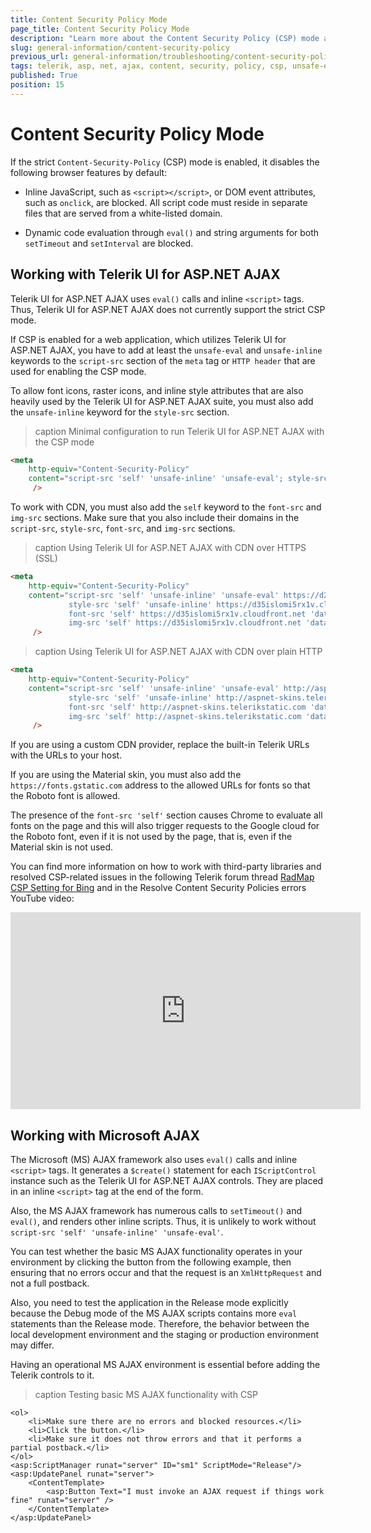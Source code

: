 ```yaml
---
title: Content Security Policy Mode
page_title: Content Security Policy Mode
description: "Learn more about the Content Security Policy (CSP) mode and how to work with it in Telerik UI for ASP.NET AJAX and Microsoft AJAX projects."
slug: general-information/content-security-policy
previous_url: general-information/troubleshooting/content-security-policy
tags: telerik, asp, net, ajax, content, security, policy, csp, unsafe-eval, eval, microsoft
published: True
position: 15
---
```


# Content Security Policy Mode

If the strict `Content-Security-Policy` (CSP) mode is enabled, it disables the following browser features by default:

* Inline JavaScript, such as `<script></script>`, or DOM event attributes, such as `onclick`, are blocked. All script code must reside in separate files that are served from a white-listed domain.

* Dynamic code evaluation through `eval()` and string arguments for both `setTimeout` and `setInterval` are blocked.

## Working with Telerik UI for ASP.NET AJAX

Telerik UI for ASP.NET AJAX uses `eval()` calls and inline `<script>` tags. Thus, Telerik UI for ASP.NET AJAX does not currently support the strict CSP mode.

If CSP is enabled for a web application, which utilizes Telerik UI for ASP.NET AJAX, you have to add at least the `unsafe-eval` and `unsafe-inline` keywords to the `script-src` section of the `meta` tag or `HTTP header` that are used for enabling the CSP mode.

To allow font icons, raster icons, and inline style attributes that are also heavily used by the Telerik UI for ASP.NET AJAX suite, you must also add the `unsafe-inline` keyword for the `style-src` section.

>caption Minimal configuration to run Telerik UI for ASP.NET AJAX with the CSP mode
````HTML
<meta
    http-equiv="Content-Security-Policy"
    content="script-src 'self' 'unsafe-inline' 'unsafe-eval'; style-src 'self' 'unsafe-inline' ;"
     />
````

To work with CDN, you must also add the `self` keyword to the `font-src` and `img-src` sections. Make sure that you also include their domains in the `script-src`, `style-src`, `font-src`, and `img-src` sections.

>caption Using Telerik UI for ASP.NET AJAX with CDN over HTTPS (SSL)
````HTML
<meta
    http-equiv="Content-Security-Policy"
    content="script-src 'self' 'unsafe-inline' 'unsafe-eval' https://d2i2wahzwrm1n5.cloudfront.net ;
			 style-src 'self' 'unsafe-inline' https://d35islomi5rx1v.cloudfront.net ;
			 font-src 'self' https://d35islomi5rx1v.cloudfront.net 'data:';
			 img-src 'self' https://d35islomi5rx1v.cloudfront.net 'data:'"
     />
````

>caption Using Telerik UI for ASP.NET AJAX with CDN over plain HTTP
````HTML
<meta
    http-equiv="Content-Security-Policy"
    content="script-src 'self' 'unsafe-inline' 'unsafe-eval' http://aspnet-scripts.telerikstatic.com ;
			 style-src 'self' 'unsafe-inline' http://aspnet-skins.telerikstatic.com ;
			 font-src 'self' http://aspnet-skins.telerikstatic.com 'data:';
			 img-src 'self' http://aspnet-skins.telerikstatic.com 'data:'"
     />
````

If you are using a custom CDN provider, replace the built-in Telerik URLs with the URLs to your host.

If you are using the Material skin, you must also add the `https://fonts.gstatic.com` address to the allowed URLs for fonts so that the Roboto font is allowed.

The presence of the `font-src 'self'` section causes Chrome to evaluate all fonts on the page and this will also trigger requests to the Google cloud for the Roboto font, even if it is not used by the page, that is, even if the Material skin is not used.

You can find more information on how to work with third-party libraries and resolved CSP-related issues in the following Telerik forum thread [RadMap CSP Setting for Bing](https://www.telerik.com/forums/rad-map-csp-setting-for-bing) and in the Resolve Content Security Policies errors YouTube video:

<iframe width="560" height="315" src="https://www.youtube.com/embed/FWHUzMZKXE4" title="YouTube video player" frameborder="0" allow="accelerometer; autoplay; clipboard-write; encrypted-media; gyroscope; picture-in-picture" allowfullscreen></iframe>

## Working with Microsoft AJAX

The Microsoft (MS) AJAX framework also uses `eval()` calls and inline `<script>` tags. It generates a `$create()` statement for each `IScriptControl` instance such as the Telerik UI for ASP.NET AJAX controls. They are placed in an inline `<script>` tag at the end of the form.

Also, the MS AJAX framework has numerous calls to `setTimeout()` and `eval()`, and renders other inline scripts. Thus, it is unlikely to work without `script-src 'self' 'unsafe-inline' 'unsafe-eval'`.

You can test whether the basic MS AJAX functionality operates in your environment by clicking the button from the following example, then ensuring that no errors occur and that the request is an `XmlHttpRequest` and not a full postback.

Also, you need to test the application in the Release mode explicitly because the Debug mode of the MS AJAX scripts contains more `eval` statements than the Release mode. Therefore, the behavior between the local development environment and the staging or production environment may differ.

Having an operational MS AJAX environment is essential before adding the Telerik controls to it.

>caption Testing basic MS AJAX functionality with CSP
````ASP.NET
<ol>
    <li>Make sure there are no errors and blocked resources.</li>
    <li>Click the button.</li>
    <li>Make sure it does not throw errors and that it performs a partial postback.</li>
</ol>
<asp:ScriptManager runat="server" ID="sm1" ScriptMode="Release"/>
<asp:UpdatePanel runat="server">
    <ContentTemplate>
        <asp:Button Text="I must invoke an AJAX request if things work fine" runat="server" />
    </ContentTemplate>
</asp:UpdatePanel>
````

 
